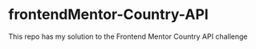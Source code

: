 # frontendMentor-Country-API
This repo has my solution to the Frontend Mentor Country API challenge
